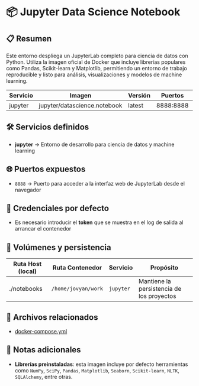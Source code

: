# 📦 Jupyter Data Science Notebook

## 📋 Resumen

Este entorno despliega un JupyterLab completo para ciencia de datos con Python. Utiliza la imagen oficial de Docker que incluye librerías populares como Pandas, Scikit-learn y Matplotlib, permitiendo un entorno de trabajo reproducible y listo para análisis, visualizaciones y modelos de machine learning.


| Servicio    | Imagen                         | Versión | Puertos   | Volúmenes                | Red     |
|-------------|--------------------------------|---------|-----------|--------------------------|---------|
| jupyter     | jupyter/datascience.notebook   | latest  | 8888:8888 | `./notebooks:/home/jovyan/work`      | shared_network |


## 🛠️ Servicios definidos

- **jupyter** → Entorno de desarrollo para ciencia de datos y machine learning


## 🌐 Puertos expuestos

- `8888` → Puerto para acceder a la interfaz web de JupyterLab desde el navegador


## 🔑 Credenciales por defecto

- Es necesario introducir el **token** que se muestra en el log de salida al arrancar el contenedor


## 💾 Volúmenes y persistencia

| Ruta Host (local)                 | Ruta Contenedor             | Servicio     | Propósito                                 |
|-----------------------------------|-----------------------------|--------------|-------------------------------------------|
| ./notebooks                       | `/home/jovyan/work`         | `jupyter`    | Mantiene la persistencia de los proyectos |



## 📂 Archivos relacionados

- [docker-compose.yml](./docker-compose.yml)


## 📝 Notas adicionales

- **Librerías preinstaladas**: esta imagen incluye por defecto herramientas como `NumPy`, `SciPy`, `Pandas`, `Matplotlib`, `Seaborn`, `Scikit-learn`, `NLTK`, `SQLAlchemy`, entre otras.


